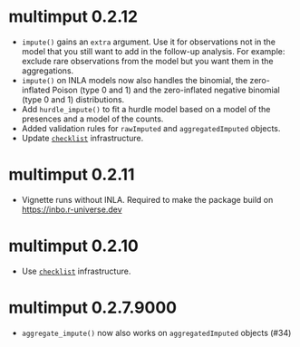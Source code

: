 # multimput 0.2.12

* `impute()` gains an `extra` argument.
  Use it for observations not in the model that you still want to add in the
  follow-up analysis.
  For example: exclude rare observations from the model but you want them in the
  aggregations.
* `impute()` on INLA models now also handles the binomial, the zero-inflated
  Poison (type 0 and 1) and the zero-inflated negative binomial (type 0 and 1)
  distributions.
* Add `hurdle_impute()` to fit a hurdle model based on a model of the presences
  and a model of the counts.
* Added validation rules for `rawImputed` and `aggregatedImputed` objects.
* Update [`checklist`](https://inbo.github.io/checklist/) infrastructure.

# multimput 0.2.11

* Vignette runs without INLA.
  Required to make the package build on https://inbo.r-universe.dev

# multimput 0.2.10

* Use [`checklist`](https://inbo.github.io/checklist/) infrastructure. 

# multimput 0.2.7.9000

* `aggregate_impute()` now also works on `aggregatedImputed` objects (#34)
